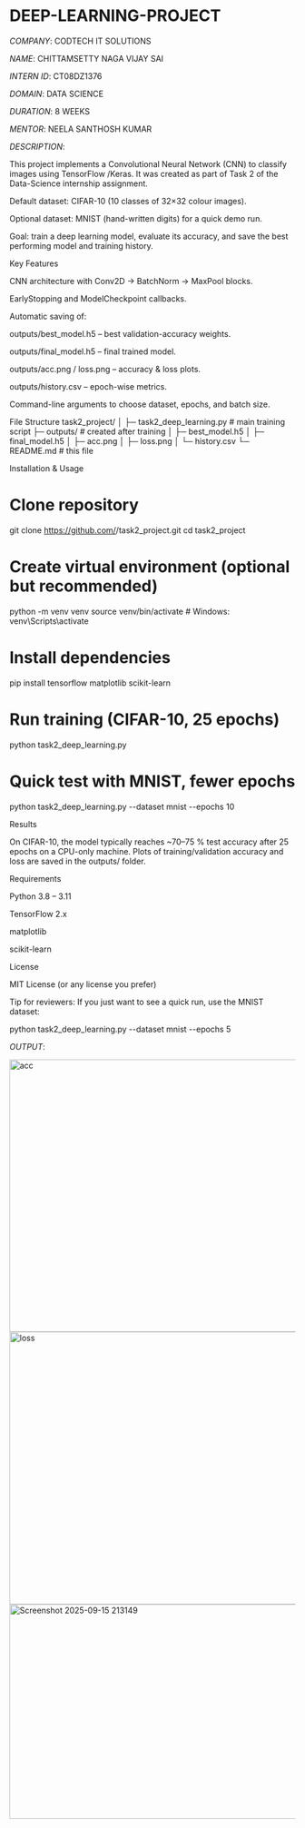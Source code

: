 # DEEP-LEARNING-PROJECT

*COMPANY*: CODTECH IT SOLUTIONS

*NAME*: CHITTAMSETTY NAGA VIJAY SAI

*INTERN ID*: CT08DZ1376

*DOMAIN*: DATA SCIENCE

*DURATION*: 8 WEEKS

*MENTOR*:  NEELA SANTHOSH KUMAR 


*DESCRIPTION*:

This project implements a Convolutional Neural Network (CNN) to classify images using TensorFlow /Keras.
It was created as part of Task 2 of the Data-Science internship assignment.

Default dataset: CIFAR-10
 (10 classes of 32×32 colour images).

Optional dataset: MNIST (hand-written digits) for a quick demo run.

Goal: train a deep learning model, evaluate its accuracy, and save the best performing model and training history.

Key Features

CNN architecture with Conv2D → BatchNorm → MaxPool blocks.

EarlyStopping and ModelCheckpoint callbacks.

Automatic saving of:

outputs/best_model.h5 – best validation-accuracy weights.

outputs/final_model.h5 – final trained model.

outputs/acc.png / loss.png – accuracy & loss plots.

outputs/history.csv – epoch-wise metrics.

Command-line arguments to choose dataset, epochs, and batch size.

File Structure
task2_project/
│
├─ task2_deep_learning.py   # main training script
├─ outputs/                 # created after training
│   ├─ best_model.h5
│   ├─ final_model.h5
│   ├─ acc.png
│   ├─ loss.png
│   └─ history.csv
└─ README.md                # this file

Installation & Usage
# Clone repository
git clone https://github.com/<your-username>/task2_project.git
cd task2_project

# Create virtual environment (optional but recommended)
python -m venv venv
source venv/bin/activate   # Windows: venv\Scripts\activate

# Install dependencies
pip install tensorflow matplotlib scikit-learn

# Run training (CIFAR-10, 25 epochs)
python task2_deep_learning.py

# Quick test with MNIST, fewer epochs
python task2_deep_learning.py --dataset mnist --epochs 10

Results

On CIFAR-10, the model typically reaches ~70–75 % test accuracy after 25 epochs on a CPU-only machine.
Plots of training/validation accuracy and loss are saved in the outputs/ folder.

Requirements

Python 3.8 – 3.11

TensorFlow 2.x

matplotlib

scikit-learn

License

MIT License (or any license you prefer)

Tip for reviewers: If you just want to see a quick run, use the MNIST dataset:

python task2_deep_learning.py --dataset mnist --epochs 5

*OUTPUT*:

<img width="640" height="480" alt="acc" src="https://github.com/user-attachments/assets/d2e795b0-44f0-4217-a26b-b8c3a401cca9" />




<img width="640" height="480" alt="loss" src="https://github.com/user-attachments/assets/6d3dc098-bd19-4dfb-818e-92eb90b94c6e" />




<img width="676" height="378" alt="Screenshot 2025-09-15 213149" src="https://github.com/user-attachments/assets/330712ae-2b5f-4724-b208-fb6a0c58f525" />




